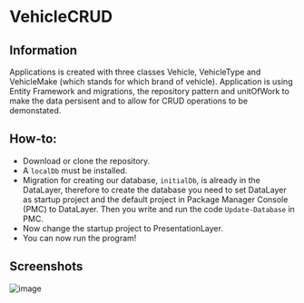 # VehicleCRUD

## Information
Applications is created with three classes Vehicle, VehicleType and VehicleMake (which stands for which brand of vehicle). 
Application is using Entity Framework and migrations, the repository pattern and unitOfWork to make the data persisent and to allow for CRUD operations to be demonstated.

## How-to:
- Download or clone the repository.
- A ```localDb``` must be installed.
- Migration for creating our database, ```initialDb```, is already in the DataLayer, therefore to create the database you need to set DataLayer as startup project and the default project in Package Manager Console (PMC) to DataLayer. Then you write and run the code ```Update-Database``` in PMC.
- Now change the startup project to PresentationLayer.
- You can now run the program!

## Screenshots
![image](https://user-images.githubusercontent.com/71070272/142032747-a70ae130-a267-426a-8b9a-67f45e6d43cf.png)
